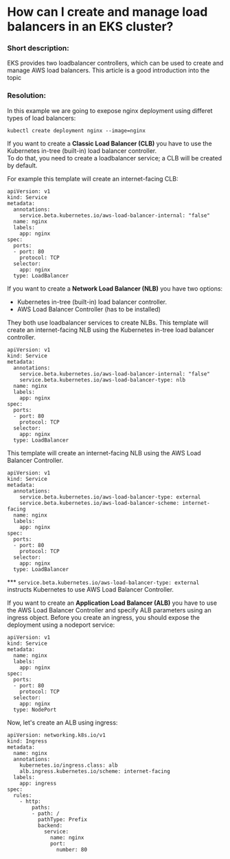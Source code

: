 # How can I create and manage load balancers in an EKS cluster?


### Short description:
EKS provides two loadbalancer controllers, which can be used to create and manage AWS load balancers. This article is a good introduction into the topic

### Resolution:
In this example we are going to exepose nginx deployment using differet types of load balancers:
```
kubectl create deployment nginx --image=nginx
```
If you want to create a **Classic Load Balancer (CLB)** you have to use the Kubernetes in-tree (built-in) load balancer controller.  
To do that, you need to create a loadbalancer service; a CLB will be created by default.

For example this template will create an internet-facing CLB:
```
apiVersion: v1
kind: Service
metadata:
  annotations:
    service.beta.kubernetes.io/aws-load-balancer-internal: "false"
  name: nginx
  labels:
    app: nginx
spec:
  ports:
  - port: 80
    protocol: TCP
  selector:
    app: nginx
  type: LoadBalancer
```

If you want to create a **Network Load Balancer (NLB)** you have two options: 
- Kubernetes in-tree (built-in) load balancer controller.
- AWS Load Balancer Controller (has to be installed)

They both use loadbalancer services to create NLBs.
This template will create an internet-facing NLB using the Kubernetes in-tree load balancer controller.
```
apiVersion: v1
kind: Service
metadata:
  annotations:
    service.beta.kubernetes.io/aws-load-balancer-internal: "false"
    service.beta.kubernetes.io/aws-load-balancer-type: nlb
  name: nginx
  labels:
    app: nginx
spec:
  ports:
  - port: 80
    protocol: TCP
  selector:
    app: nginx
  type: LoadBalancer
```

This template will create an internet-facing NLB using the AWS Load Balancer Controller.
```
apiVersion: v1
kind: Service
metadata:
  annotations:
    service.beta.kubernetes.io/aws-load-balancer-type: external
    service.beta.kubernetes.io/aws-load-balancer-scheme: internet-facing
  name: nginx
  labels:
    app: nginx
spec:
  ports:
  - port: 80
    protocol: TCP
  selector:
    app: nginx
  type: LoadBalancer
```
*** `service.beta.kubernetes.io/aws-load-balancer-type: external` instructs Kubernetes to use AWS Load Balancer Controller.

If you want to create an **Application Load Balancer (ALB)** you have to use the AWS Load Balancer Controller and specify ALB parameters using an ingress object.
Before you create an ingress, you should expose the deployment using a nodeport service:
```
apiVersion: v1
kind: Service
metadata:
  name: nginx
  labels:
    app: nginx
spec:
  ports:
  - port: 80
    protocol: TCP
  selector:
    app: nginx
  type: NodePort
```

Now, let's create an ALB using ingress:
```
apiVersion: networking.k8s.io/v1
kind: Ingress
metadata:
  name: nginx
  annotations:
    kubernetes.io/ingress.class: alb
    alb.ingress.kubernetes.io/scheme: internet-facing
  labels:
    app: ingress
spec:
  rules:
    - http:
        paths:
        - path: /
          pathType: Prefix
          backend:
            service:
              name: nginx
              port:
                number: 80
```
